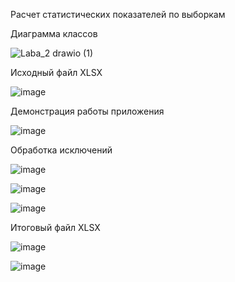 Расчет статистических показателей по выборкам

Диаграмма классов

![Laba_2 drawio (1)](https://github.com/user-attachments/assets/244090f0-d57f-44b3-8dd2-f560f3eac3be)

Исходный файл XLSX

![image](https://github.com/user-attachments/assets/21b6091a-06a2-479d-bf33-e6059451a12b)

Демонстрация работы приложения

![image](https://github.com/user-attachments/assets/c69772ea-c05c-4f04-96e7-7efe07a119c9)

Обработка исключений

![image](https://github.com/user-attachments/assets/0c517f69-f959-4480-933c-8c7b5fd24890)

![image](https://github.com/user-attachments/assets/4e780214-99da-470f-bea1-5aaa54807f60)

![image](https://github.com/user-attachments/assets/f082c3a6-1b7e-4f04-8019-cba1a96ad058)

Итоговый файл XLSX

![image](https://github.com/user-attachments/assets/046f11a2-d550-4353-87d5-b43b345dca42)

![image](https://github.com/user-attachments/assets/5c4ed3a9-ea7e-4a5f-9c92-ee7a5c9b3172)




